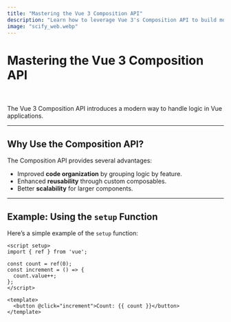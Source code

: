 ```yaml
---
title: "Mastering the Vue 3 Composition API"
description: "Learn how to leverage Vue 3's Composition API to build modern, scalable, and maintainable applications."
image: "scify_web.webp"
---
```


# Mastering the Vue 3 Composition API

<br/><br/>
The Vue 3 Composition API introduces a modern way to handle logic in Vue applications.

---

## Why Use the Composition API?


The Composition API provides several advantages:

- Improved **code organization** by grouping logic by feature.
- Enhanced **reusability** through custom composables.
- Better **scalability** for larger components.

---

## Example: Using the `setup` Function

Here’s a simple example of the `setup` function:

```vue
<script setup>
import { ref } from 'vue';

const count = ref(0);
const increment = () => {
  count.value++;
};
</script>

<template>
  <button @click="increment">Count: {{ count }}</button>
</template>

